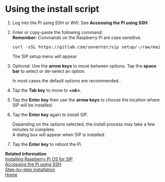 # Using the install script

1.  Log into the Pi using SSH or Wifi. See **Accessing the Pi using SSH**

2.  Enter or copy-paste the following command:  
    **Remember:**
    Commands on the Raspberry Pi are case sensitive.  

    <pre>curl -sSL https://gitlab.com/seventer/sip_setup/-/raw/main/sip_setup.sh | sudo bash</pre>
  
    The SIP setup menu will appear

3.  Optional: Use the **arrow keys** to move between options. Tap the **space bar** to select or de-select an option.

    In most cases the default options are recommended..

4.  Tap the **Tab key** to move to **<ok\>**.

5.  Tap the **Enter key** then use the **arrow keys** to choose the location where SIP will be installed.

6.  Tap the **Enter key** again to install SIP.

    Depending on the options selected, the install process may take a few minutes to complete.  
    A dialog box will appear when SIP is installed.

7.  Tap the **Enter key** to reboot the Pi.

**Related information**  
[Installing Raspberry Pi OS for SIP](pi_os_for_sip)  
[Accessing the Pi using SSH](ssh_access)  
[Step-by-step installation](install_steps)  
[Home](Home)